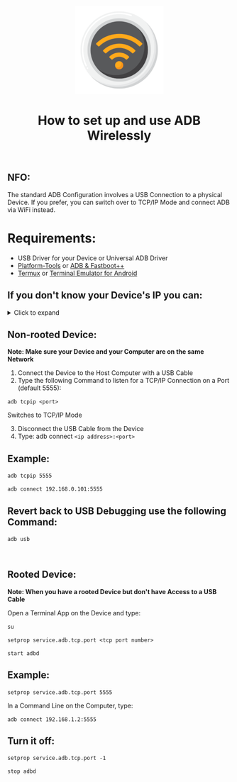 <p align="center"><img src="https://github.com/K3V1991/How-to-set-up-and-use-ADB-Wirelessly/blob/main/Wireless.png" width="200"></a>
<h1 align="center"><b>How to set up and use ADB Wirelessly</b></h1>
<br />

## NFO:
The standard ADB Configuration involves a USB Connection to a physical Device.
If you prefer, you can switch over to TCP/IP Mode and connect ADB via WiFi instead.

# Requirements:
* USB Driver for your Device or Universal ADB Driver
* [Platform-Tools](https://developer.android.com/studio/releases/platform-tools) or [ADB & Fastboot++](https://github.com/K3V1991/ADB-and-FastbootPlusPlus)
* [Termux](https://play.google.com/store/apps/details?id=com.termux) or [Terminal Emulator for Android](https://play.google.com/store/apps/details?id=jackpal.androidterm)

## If you don't know your Device's IP you can:
<details>
  <summary>Click to expand</summary>
* Check the IP in the WiFi Settings of your Device
* Use ADB to discover IP (via USB):
1. Connect the device to the computer via USB
2. In a Command Line, type: 
```adb shell ifconfig``` 
and copy your Device's IP Address
</details>

## Non-rooted Device:
**Note: Make sure your Device and your Computer are on the same Network**

1. Connect the Device to the Host Computer with a USB Cable
2. Type the following Command to listen for a TCP/IP Connection on a Port (default 5555):
```
adb tcpip <port>
```
Switches to TCP/IP Mode

3. Disconnect the USB Cable from the Device
4. Type: adb connect ```<ip address>:<port>```

## Example:
```
adb tcpip 5555
```
```
adb connect 192.168.0.101:5555
```

## Revert back to USB Debugging use the following Command:
```
adb usb
```
<br />

## Rooted Device:
**Note: When you have a rooted Device but don't have Access to a USB Cable**

Open a Terminal App on the Device and type:
```
su
```
```
setprop service.adb.tcp.port <tcp port number>
```
```
start adbd
```

## Example:
```
setprop service.adb.tcp.port 5555
```
In a Command Line on the Computer, type:
```
adb connect 192.168.1.2:5555
```

## Turn it off:
```
setprop service.adb.tcp.port -1
```
```
stop adbd
```
